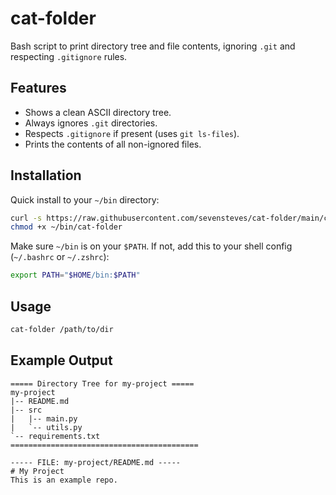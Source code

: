 # cat-folder

Bash script to print directory tree and file contents, ignoring `.git` and respecting `.gitignore` rules.

## Features

- Shows a clean ASCII directory tree.
- Always ignores `.git` directories.
- Respects `.gitignore` if present (uses `git ls-files`).
- Prints the contents of all non-ignored files.

## Installation

Quick install to your `~/bin` directory:

```bash
curl -s https://raw.githubusercontent.com/sevensteves/cat-folder/main/cat-folder.sh -o ~/bin/cat-folder
chmod +x ~/bin/cat-folder
````

Make sure `~/bin` is on your `$PATH`. If not, add this to your shell config (`~/.bashrc` or `~/.zshrc`):

```bash
export PATH="$HOME/bin:$PATH"
```

## Usage

```bash
cat-folder /path/to/dir
```

## Example Output

```
===== Directory Tree for my-project =====
my-project
|-- README.md
|-- src
|   |-- main.py
|   `-- utils.py
`-- requirements.txt
==========================================

----- FILE: my-project/README.md -----
# My Project
This is an example repo.
```
